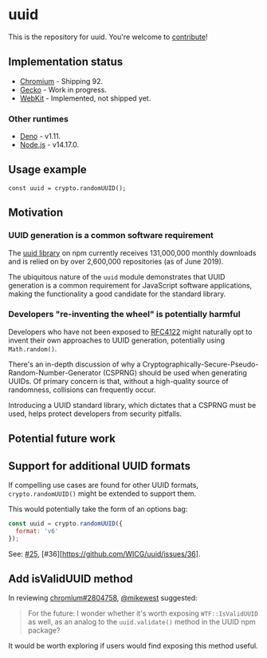 # uuid

This is the repository for uuid. You're welcome to
[contribute](CONTRIBUTING.md)!

## Implementation status

 * [Chromium](https://bugs.chromium.org/p/chromium/issues/detail?id=1197594) - Shipping 92.
 * [Gecko](https://bugzilla.mozilla.org/show_bug.cgi?id=1723674) - Work in progress.
 * [WebKit](https://bugs.webkit.org/show_bug.cgi?id=229240) - Implemented, not shipped yet.

### Other runtimes

* [Deno](https://github.com/denoland/deno/pull/10848) - v1.11.
* [Node.js](https://github.com/nodejs/node/pull/36729) - v14.17.0.

## Usage example

```JS
const uuid = crypto.randomUUID();
```
## Motivation

### UUID generation is a common software requirement

The <a href="https://www.npmjs.com/package/uuid">uuid library</a> on npm
currently receives 131,000,000 monthly downloads and is relied on by over
2,600,000 repositories (as of June 2019).

The ubiquitous nature of the `uuid` module demonstrates that UUID generation is a common
requirement for JavaScript software applications, making the functionality a good candidate for the
standard library.
### Developers "re-inventing the wheel" is potentially harmful

Developers who have not been exposed to [RFC4122](https://www.rfc-editor.org/rfc/rfc4122) might naturally opt to invent their own approaches
to UUID generation, potentially using `Math.random()`.

There's an in-depth discussion of why a Cryptographically-Secure-Pseudo-Random-Number-Generator
(CSPRNG) should be used when generating UUIDs. Of primary concern is that, without a high-quality source
of randomness, collisions can frequently occur.

Introducing a UUID standard library, which dictates that a CSPRNG must be used, helps protect developers from security pitfalls.

## Potential future work

## Support for additional UUID formats

If compelling use cases are found for other UUID formats, `crypto.randomUUID()`
might be extended to support them.

This would potentially take the form of an options bag:

```js
const uuid = crypto.randomUUID({
  format: 'v6'
});
```

See: [#25](https://github.com/WICG/uuid/issues/25),
[#36][https://github.com/WICG/uuid/issues/36].

## Add isValidUUID method

In reviewing [chromium#2804758](https://chromium-review.googlesource.com/c/chromium/src/+/2804758), [@mikewest](https://github.com/mikewest) suggested:

> For the future: I wonder whether it's worth exposing `WTF::IsValidUUID` as well, as an analog to the `uuid.validate()` method in the UUID npm package?

It would be worth exploring if users would find exposing this method useful.
